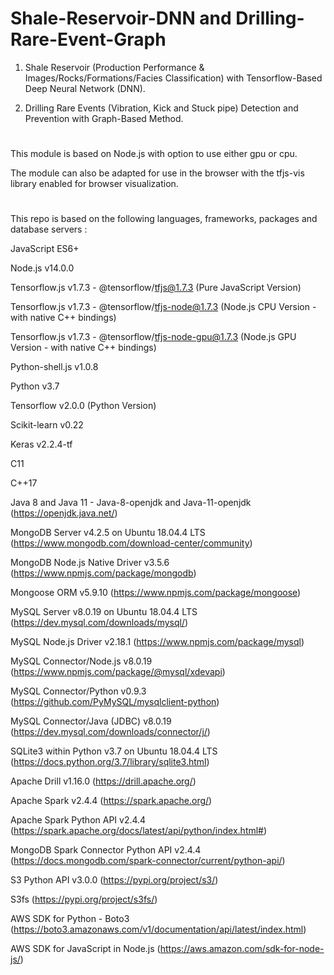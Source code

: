 # Shale-Reservoir-DNN and Drilling-Rare-Event-Graph

1) Shale Reservoir (Production Performance & Images/Rocks/Formations/Facies Classification) with Tensorflow-Based Deep Neural Network (DNN).

2) Drilling Rare Events (Vibration, Kick and Stuck pipe) Detection and Prevention with Graph-Based Method.

# 

This module is based on Node.js with option to use either gpu or cpu. 

The module can also be adapted for use in the browser with the tfjs-vis library enabled for browser visualization.

#

This repo is based on the following languages, frameworks, packages and database servers :

JavaScript ES6+

Node.js v14.0.0

Tensorflow.js v1.7.3 - @tensorflow/tfjs@1.7.3  (Pure JavaScript Version)

Tensorflow.js v1.7.3 - @tensorflow/tfjs-node@1.7.3  (Node.js CPU Version - with native C++ bindings)

Tensorflow.js v1.7.3 - @tensorflow/tfjs-node-gpu@1.7.3  (Node.js GPU Version - with native C++ bindings)

Python-shell.js v1.0.8

Python v3.7

Tensorflow v2.0.0 (Python Version)

Scikit-learn v0.22

Keras v2.2.4-tf

C11

C++17

Java 8 and Java 11 - Java-8-openjdk and Java-11-openjdk (https://openjdk.java.net/)

MongoDB Server v4.2.5 on Ubuntu 18.04.4 LTS (https://www.mongodb.com/download-center/community)

MongoDB Node.js Native Driver v3.5.6 (https://www.npmjs.com/package/mongodb)

Mongoose ORM v5.9.10 (https://www.npmjs.com/package/mongoose)

MySQL Server v8.0.19 on Ubuntu 18.04.4 LTS (https://dev.mysql.com/downloads/mysql/) 

MySQL Node.js Driver v2.18.1 (https://www.npmjs.com/package/mysql)

MySQL Connector/Node.js v8.0.19 (https://www.npmjs.com/package/@mysql/xdevapi)

MySQL Connector/Python v0.9.3 (https://github.com/PyMySQL/mysqlclient-python)

MySQL Connector/Java (JDBC) v8.0.19 (https://dev.mysql.com/downloads/connector/j/)

SQLite3 within Python v3.7 on Ubuntu 18.04.4 LTS (https://docs.python.org/3.7/library/sqlite3.html)

Apache Drill v1.16.0 (https://drill.apache.org/)

Apache Spark v2.4.4 (https://spark.apache.org/)

Apache Spark Python API v2.4.4 (https://spark.apache.org/docs/latest/api/python/index.html#)

MongoDB Spark Connector Python API v2.4.4 (https://docs.mongodb.com/spark-connector/current/python-api/)

S3 Python API v3.0.0 (https://pypi.org/project/s3/)

S3fs (https://pypi.org/project/s3fs/)

AWS SDK for Python - Boto3 (https://boto3.amazonaws.com/v1/documentation/api/latest/index.html)

AWS SDK for JavaScript in Node.js (https://aws.amazon.com/sdk-for-node-js/)
